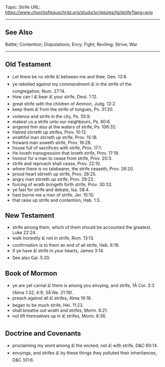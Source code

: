 Topic: Strife
URL: https://www.churchofjesuschrist.org/study/scriptures/tg/strife?lang=eng

---

## See Also

Battle; Contention; Disputations; Envy; Fight; Reviling; Strive; War

---

## Old Testament

- Let there be no strife â¦ between me and thee, Gen. 13:8.
- ye rebelled against my commandment â¦ in the strife of the congregation, Num. 27:14.
- How can I â¦ bear â¦ your strife, Deut. 1:12.
- great strife with the children of Ammon, Judg. 12:2.
- keep them â¦ from the strife of tongues, Ps. 31:20.
- violence and strife in the city, Ps. 55:9.
- makest us a strife unto our neighbours, Ps. 80:6.
- angered him also at the waters of strife, Ps. 106:32.
- Hatred stirreth up strifes, Prov. 10:12.
- wrathful man stirreth up strife, Prov. 15:18.
- froward man soweth strife, Prov. 16:28.
- house full of sacrifices with strife, Prov. 17:1.
- He loveth transgression that loveth strife, Prov. 17:19.
- honour for a man to cease from strife, Prov. 20:3.
- strife and reproach shall cease, Prov. 22:10.
- where there is no talebearer, the strife ceaseth, Prov. 26:20.
- proud heart stirreth up strife, Prov. 28:25.
- angry man stirreth up strife, Prov. 29:22.
- forcing of wrath bringeth forth strife, Prov. 30:33.
- ye fast for strife and debate, Isa. 58:4.
- hast borne me a man of strife, Jer. 15:10.
- that raise up strife and contention, Hab. 1:3.

## New Testament

- strife among them, which of them should be accounted the greatest, Luke 22:24.
- walk honestly â¦ not in strife, Rom. 13:13.
- confirmation is to them an end of all strife, Heb. 6:16.
- if ye have â¦ strife in your hearts, James 3:14.
- See also Gal. 5:20.

## Book of Mormon

- ye are yet carnal â¦ there is among you envying, and strife, 1Â Cor. 3:3 (Alma 1:32; 4:9; 3Â Ne. 21:19).
- preach against all â¦ strifes, Alma 16:18.
- began to be much strife, Hel. 11:23.
- shall breathe out wrath and strifes, Morm. 8:21.
- not lift themselves up in â¦ strifes, Morm. 8:36.

## Doctrine and Covenants

- proclaiming my word among â¦ the wicked, not â¦ with strife, D&C 60:14.
- envyings, and strifes â¦ by these things they polluted their inheritances, D&C 101:6.

